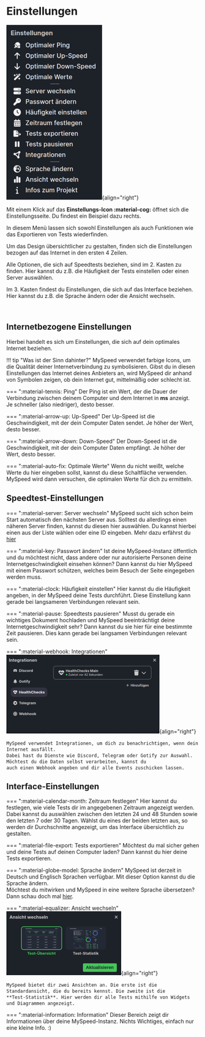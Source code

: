# Einstellungen

![Letzter Test](/assets/images/de/settings.png){align="right"}

Mit einem Klick auf das **Einstellungs-Icon :material-cog:** öffnet sich die Einstellungsseite. Du findest ein Beispiel
dazu rechts.

In diesem Menü lassen sich sowohl Einstellungen als auch Funktionen wie das Exportieren von Tests wiederfinden.

Um das Design übersichtlicher zu gestalten, finden sich die Einstellungen bezogen auf das Internet in den ersten 4
Zeilen.

Alle Optionen, die sich auf Speedtests beziehen, sind im 2. Kasten zu finden. Hier kannst du z.B. die Häufigkeit der
Tests einstellen oder einen Server auswählen.

Im 3. Kasten findest du Einstellungen, die sich auf das Interface beziehen. Hier kannst du z.B. die Sprache ändern oder
die Ansicht wechseln.

<br clear="both" />

## Internetbezogene Einstellungen

Hierbei handelt es sich um Einstellungen, die sich auf dein optimales Internet beziehen.

!!! tip "Was ist der Sinn dahinter?"
    MySpeed verwendet farbige Icons, um die Qualität deiner Internetverbindung zu symbolisieren. Gibst du in diesen
    Einstellungen das Internet deines Anbieters an, wird MySpeed dir anhand von Symbolen zeigen, ob dein Internet gut,
    mittelmäßig oder schlecht ist.

=== ":material-tennis: Ping"
    Der Ping ist ein Wert, der die Dauer der Verbindung zwischen deinem Computer und dem Internet in **ms** anzeigt.  
    Je schneller (also niedriger), desto besser.

=== ":material-arrow-up: Up-Speed"
    Der Up-Speed ist die Geschwindigkeit, mit der dein Computer Daten sendet. Je höher der Wert, desto besser.

=== ":material-arrow-down: Down-Speed"
    Der Down-Speed ist die Geschwindigkeit, mit der dein Computer Daten empfängt. Je höher der Wert, desto besser.

=== ":material-auto-fix: Optimale Werte"
    Wenn du nicht weißt, welche Werte du hier eingeben sollst, kannst du diese Schaltfläche verwenden. MySpeed wird
    dann versuchen, die optimalen Werte für dich zu ermitteln.

## Speedtest-Einstellungen

=== ":material-server: Server wechseln"
    MySpeed sucht sich schon beim Start automatisch den nächsten Server aus. Solltest du allerdings einen näheren
    Server finden, kannst du diesen hier auswählen. Du kannst hierbei einen aus der Liste wählen oder eine ID eingeben.
    Mehr dazu erfährst du [hier](https://www.ookla.com/network)

=== ":material-key: Passwort ändern"
    Ist deine MySpeed-Instanz öffentlich und du möchtest nicht, dass andere oder nur autorisierte Personen deine Internetgeschwindigkeit
    einsehen können? Dann kannst du hier MySpeed mit einem Passwort schützen, welches beim Besuch der Seite eingegeben werden muss.

=== ":material-clock: Häufigkeit einstellen"
    Hier kannst du die Häufigkeit angeben, in der MySpeed deine Tests durchführt. Diese Einstellung kann gerade bei
    langsameren Verbindungen relevant sein.

=== ":material-pause: Speedtests pausieren"
    Musst du gerade ein wichtiges Dokument hochladen und MySpeed beeinträchtigt deine Internetgeschwindigkeit sehr? Dann
    kannst du sie hier für eine bestimmte Zeit pausieren. Dies kann gerade bei langsamen Verbindungen relevant sein.

=== ":material-webhook: Integrationen"
    ![Integrationen](/assets/images/de/integrations.png){align="right"}

    MySpeed verwendet Integrationen, um dich zu benachrichtigen, wenn dein Internet ausfällt. 
    Dabei hast du Dienste wie Discord, Telegram oder Gotify zur Auswahl. Möchtest du die Daten selbst verarbeiten, kannst du
    auch einen Webhook angeben und dir alle Events zuschicken lassen.

## Interface-Einstellungen

=== ":material-calendar-month: Zeitraum festlegen"
    Hier kannst du festlegen, wie viele Tests dir im angegebenen Zeitraum angezeigt werden. Dabei kannst du auswählen zwischen den
    letzten 24 und 48 Stunden sowie den letzten 7 oder 30 Tagen. Wählst du eines der beiden letzten aus, so werden dir Durchschnitte
    angezeigt, um das Interface übersichtlich zu gestalten.

=== ":material-file-export: Tests exportieren"
    Möchtest du mal sicher gehen und deine Tests auf deinen Computer laden? Dann kannst du hier deine Tests exportieren.

=== ":material-globe-model: Sprache ändern"
    MySpeed ist derzeit in Deutsch und Englisch Sprachen verfügbar. Mit dieser Option kannst du die Sprache ändern.   
    Möchtest du mitwirken und MySpeed in eine weitere Sprache übersetzen? Dann schau doch mal [hier](https://crowdin.com/project/myspeed).

=== ":material-equalizer: Ansicht wechseln"
    ![Ansicht wechseln](/assets/images/de/view.png){align="right"}

    MySpeed bietet dir zwei Ansichten an. Die erste ist die Standardansicht, die du bereits kennst. Die zweite ist die
    **Test-Statistik**. Hier werden dir alle Tests mithilfe von Widgets und Diagrammen angezeigt.

=== ":material-information: Information"
    Dieser Bereich zeigt dir Informationen über deine MySpeed-Instanz. Nichts Wichtiges, einfach nur eine kleine Info. :)